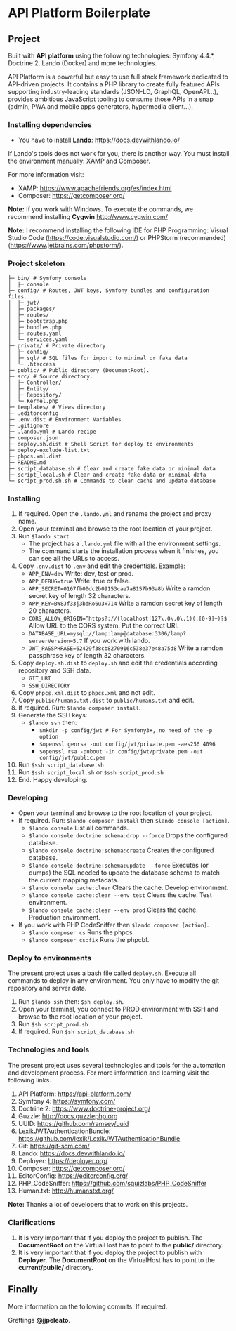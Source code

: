 # API Platform Boilerplate

## Project

Built with **API platform** using the following technologies: Symfony 4.4.*, Doctrine 2, Lando (Docker) and more technologies.

API Platform is a powerful but easy to use full stack framework dedicated to API-driven projects. It contains a PHP library to create fully featured APIs supporting industry-leading standards (JSON-LD, GraphQL, OpenAPI...), provides ambitious JavaScript tooling to consume those APIs in a snap (admin, PWA and mobile apps generators, hypermedia client...).

### Installing dependencies

- You have to install **Lando**: https://docs.devwithlando.io/

If Lando's tools does not work for you, there is another way. You must install the environment manually: XAMP and Composer.

For more information visit:

- XAMP: https://www.apachefriends.org/es/index.html
- Composer: https://getcomposer.org/

**Note:** If you work with Windows. To execute the commands, we recommend installing **Cygwin** http://www.cygwin.com/

**Note:** I recommend installing the following IDE for PHP Programming: Visual Studio Code (https://code.visualstudio.com/) or PHPStorm (recommended) (https://www.jetbrains.com/phpstorm/).

### Project skeleton

```
├─ bin/ # Symfony console
│  ├─ console
├─ config/ # Routes, JWT keys, Symfony bundles and configuration files.
│  ├─ jwt/
│  ├─ packages/
│  ├─ routes/
│  ├─ bootstrap.php
│  ├─ bundles.php
│  ├─ routes.yaml
│  └─ services.yaml
├─ private/ # Private directory.
│  ├─ config/
│  ├─ sql/ # SQL files for import to minimal or fake data
│  └─ .htaccess
├─ public/ # Public directory (DocumentRoot).
├─ src/ # Source directory.
│  ├─ Controller/
│  ├─ Entity/
│  ├─ Repository/
│  └─ Kernel.php
├─ templates/ # Views directory
├─ .editorconfig
├─ .env.dist # Environment Variables
├─ .gitignore
├─ .lando.yml # Lando recipe
├─ composer.json
├─ deploy.sh.dist # Shell Script for deploy to environments
├─ deploy-exclude-list.txt
├─ phpcs.xml.dist
├─ README.md
├─ script_database.sh # Clear and create fake data or minimal data
├─ script_local.sh # Clear and create fake data or minimal data
└─ script_prod.sh.sh # Commands to clean cache and update database
```

### Installing

1. If required. Open the `.lando.yml` and rename the project and proxy name.
2. Open your terminal and browse to the root location of your project.
3. Run `$lando start`.
	- The project has a `.lando.yml` file with all the environment settings.
	- The command starts the installation process when it finishes, you can see all the URLs to access.
4. Copy `.env.dist` to `.env` and edit the credentials. Example:
    - `APP_ENV=dev` Write: dev, test or prod.
    - `APP_DEBUG=true` Write: true or false.
    - `APP_SECRET=0167fb00dc2b09153cae7a8157b93a8b` Write a ramdon secret key of length 32 characters.
    - `APP_KEY=BW8Jf33j3bdRo6u3x7I4` Write a ramdon secret key of length 20 characters.
    - `CORS_ALLOW_ORIGIN=^https?://(localhost|127\.0\.0\.1)(:[0-9]+)?$` Allow URL to the CORS system. Put the correct URI.
    - `DATABASE_URL=mysql://lamp:lamp@database:3306/lamp?serverVersion=5.7` If you work with lando.
    - `JWT_PASSPHRASE=62429f38cb8270916c538e37e48a75d8` Write a ramdon passphrase key of length 32 characters.
5. Copy `deploy.sh.dist` to `deploy.sh` and edit the credentials according repository and SSH data.
    - `GIT_URI`
    - `SSH_DIRECTORY`
6. Copy `phpcs.xml.dist` to `phpcs.xml` and not edit.
6. Copy `public/humans.txt.dist` to `public/humans.txt` and edit.
7. If required. Run: `$lando composer install`.
8. Generate the SSH keys:
    - `$lando ssh` then:
        - `$mkdir -p config/jwt # For Symfony3+, no need of the -p option`
        - `$openssl genrsa -out config/jwt/private.pem -aes256 4096`
        - `$openssl rsa -pubout -in config/jwt/private.pem -out config/jwt/public.pem`
9. Run `$ssh script_database.sh`
10. Run `$ssh script_local.sh` or `$ssh script_prod.sh`
11. End. Happy developing.

### Developing

- Open your terminal and browse to the root location of your project.
- If required. Run: `$lando composer install` then `$lando console [action]`.
    - `$lando console` List all commands.
    - `$lando console doctrine:schema:drop --force` Drops the configured database.
    - `$lando console doctrine:schema:create`  Creates the configured database.
    - `$lando console doctrine:schema:update --force` Executes (or dumps) the SQL needed to update the database schema to match the current mapping metadata.
    - `$lando console cache:clear` Clears the cache. Develop environment.
    - `$lando console cache:clear --env test` Clears the cache. Test environment.
    - `$lando console cache:clear --env prod` Clears the cache. Production environment.
- If you work with PHP CodeSniffer then `$lando composer [action]`.
	- `$lando composer cs` Runs the phpcs.
	- `$lando composer cs:fix` Runs the phpcbf.

### Deploy to environments

The present project uses a bash file called `deploy.sh`. Execute all commands to deploy in any environment. You only have to modify the git repository and server data.

1. Run `$lando ssh` then: `$sh deploy.sh`.
2. Open your terminal, you connect to PROD environment with SSH and browse to the root location of your project.
3. Run `$sh script_prod.sh`
4. If required. Run `$sh script_database.sh`

### Technologies and tools

The present project uses several technologies and tools for the automation and development process. For more information and learning visit the following links.

1. API Platform: https://api-platform.com/
2. Symfony 4: https://symfony.com/
3. Doctrine 2: https://www.doctrine-project.org/
4. Guzzle: http://docs.guzzlephp.org
5. UUID: https://github.com/ramsey/uuid
6. LexikJWTAuthenticationBundle: https://github.com/lexik/LexikJWTAuthenticationBundle
7. Git: https://git-scm.com/
8. Lando: https://docs.devwithlando.io/
9. Deployer: https://deployer.org/
10. Composer: https://getcomposer.org/
11. EditorConfig: https://editorconfig.org/
12. PHP_CodeSniffer: https://github.com/squizlabs/PHP_CodeSniffer
13. Human.txt: http://humanstxt.org/

**Note:** Thanks a lot of developers that to work on this projects.

### Clarifications

1. It is very important that if you deploy the project to publish. The **DocumentRoot** on the VirtualHost has to point to the **public/** directory.
2. It is very important that if you deploy the project to publish with **Deployer**. The **DocumentRoot** on the VirtualHost has to point to the **current/public/** directory.

## Finally

More information on the following commits. If required.

Grettings **@jjpeleato**.
